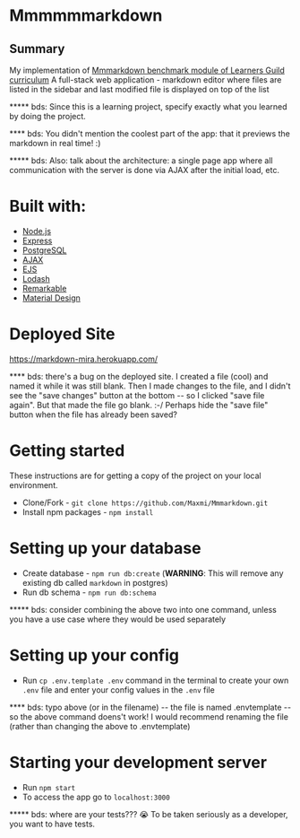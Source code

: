 # Mmmmmmarkdown

## Summary
My implementation of [Mmmarkdown benchmark module of Learners Guild curriculum](https://curriculum.learnersguild.org/Phases/Practice/Modules/Mmmarkdown/)
A full-stack web application - markdown editor where files are listed in the sidebar and last modified file is displayed on top of the list

***** bds: Since this is a learning project, specify exactly what you learned by doing the project.

**** bds: You didn't mention the coolest part of the app: that it previews the markdown in real time! :)

***** bds: Also: talk about the architecture: a single page app where all communication with the server is done via AJAX after the initial load, etc.

# Built with:

* [Node.js](https://nodejs.org/)
* [Express](https://expressjs.com/)
* [PostgreSQL](https://www.postgresql.org/)
* [AJAX](api.jquery.com/jquery.ajax)
* [EJS](https://ejs.co/)
* [Lodash](https://lodash.com/)
* [Remarkable](https://github.com/jonschlinkert/remarkable)
* [Material Design](https://material.io/icons/)  



# Deployed Site

  https://markdown-mira.herokuapp.com/

**** bds: there's a bug on the deployed site. I created a file (cool) and named it while it was still blank. Then I made changes to the file, and I didn't see the "save changes" button at the bottom -- so I clicked "save file again". But that made the file go blank. :-/  Perhaps hide the "save file" button when the file has already been saved?

# Getting started

These instructions are for getting a copy of the project on your local environment.

- Clone/Fork - `git clone https://github.com/Maxmi/Mmmarkdown.git`
- Install npm packages - `npm install`

# Setting up your database

- Create database - `npm run db:create`
(__WARNING__: This will remove any existing db called `markdown` in postgres)
- Run db schema - `npm run db:schema`

***** bds: consider combining the above two into one command, unless you have a use case where they would be used separately

# Setting up your config

* Run `cp .env.template .env` command in the terminal to create your own `.env` file and enter your config values in the `.env` file

**** bds: typo above (or in the filename) -- the file is named .envtemplate -- so the above command doens't work! I would recommend renaming the file (rather than changing the above to .envtemplate)

# Starting your development server

* Run `npm start`
* To access the app go to `localhost:3000`

***** bds: where are your tests??? :sob: To be taken seriously as a developer, you want to have tests.